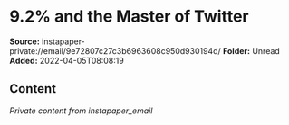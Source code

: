 # 9.2% and the Master of Twitter

**Source:** instapaper-private://email/9e72807c27c3b6963608c950d930194d/
**Folder:** Unread
**Added:** 2022-04-05T08:08:19




## Content
*Private content from instapaper_email*
